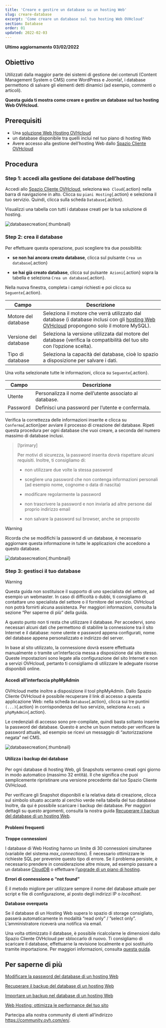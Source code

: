 ```yaml
---
title: 'Creare e gestire un database su un hosting Web'
slug: creare-database
excerpt: 'Come creare un database sul tuo hosting Web OVHcloud'
section: Database
order: 01
updated: 2022-02-03
---
```


**Ultimo aggiornamento 03/02/2022**

## Obiettivo

Utilizzati dalla maggior parte dei sistemi di gestione dei contenuti (Content Management System o CMS) come WordPress e Joomla!, i database permettono di salvare gli elementi detti dinamici (ad esempio, commenti o articoli). 

**Questa guida ti mostra come creare e gestire un database sul tuo hosting Web OVHcloud.**

## Prerequisiti

- Una [soluzione Web Hosting OVHcloud](https://www.ovhcloud.com/it/web-hosting/)
- un database disponibile tra quelli inclui nel tuo piano di hosting Web
- Avere accesso alla gestione dell’hosting Web dallo [Spazio Cliente OVHcloud](https://www.ovh.com/auth/?action=gotomanager&from=https://www.ovh.it/&ovhSubsidiary=it) 

## Procedura

### Step 1: accedi alla gestione dei database dell’hosting

Accedi allo [Spazio Cliente OVHcloud](https://www.ovh.com/auth/?action=gotomanager&from=https://www.ovh.it/&ovhSubsidiary=it), seleziona `Web Cloud`{.action} nella barra di navigazione in alto. Clicca su `piani Hosting`{.action} e seleziona il tuo servizio. Quindi, clicca sulla scheda `Database`{.action}.

Visualizzi una tabella con tutti i database creati per la tua soluzione di hosting.

![databasecreation](images/database-creation-step1.png){.thumbnail}

### Step 2: crea il database

Per effettuare questa operazione, puoi scegliere tra due possibilità:

- **se non hai ancora creato database**, clicca sul pulsante `Crea un database`{.action}

- **se hai già creato database**, clicca sul pulsante` Azioni`{.action} sopra la tabella e seleziona `Crea un database`{.action}.

Nella nuova finestra, completa i campi richiesti e poi clicca su `Seguente`{.action}.

|Campo|Descrizione|  
|---|---|  
|Motore del database|Seleziona il motore che verrà utilizzato dal database (i database inclusi con gli [hosting Web OVHcloud](https://www.ovhcloud.com/it/web-hosting/) propongono solo il motore MySQL).|  
|Versione del database|Seleziona la versione utilizzata dal motore del database  (verifica la compatibilità del tuo sito con l’opzione scelta).|  
|Tipo di database|Seleziona la capacità del database, cioè lo spazio a disposizione per salvare i dati.|   

Una volta selezionate tutte le informazioni, clicca su `Seguente`{.action}. 

|Campo|Descrizione|   
|---|---|   
|Utente|Personalizza il nome dell’utente associato al database.|   
|Password|Definisci una password per l’utente e confermala.|   

Verifica la correttezza delle informazioni inserite e clicca su `Conferma`{.action}per avviare il processo di creazione del database. Ripeti questa procedura per ogni database che vuoi creare, a seconda del numero massimo di database inclusi.

> [!primary]
>
> Per motivi di sicurezza, la password inserita dovrà rispettare alcuni requisiti. Inoltre, ti consigliamo di: 
>
> - non utilizzare due volte la stessa password
>
> - scegliere una password che non contenga informazioni personali (ad esempio nome, cognome o data di nascita)
>
> - modificare regolarmente la password
>
> - non trascrivere la password e non inviarla ad altre persone dal proprio indirizzo email
>
> - non salvare la password sul browser, anche se proposto
>

> [!warning]
>Ricorda che se modifichi la password di un database, è necessario aggiornare questa informazione in tutte le applicazioni che accedono a questo database.
>


![databasecreation](images/database-creation-step2.png){.thumbnail}

### Step 3: gestisci il tuo database 

> [!warning]
>Questa guida non sostituisce il supporto di uno specialista del settore, ad esempio un webmaster. In caso di difficoltà o dubbi, ti consigliamo di contattare uno specialista del settore o il fornitore del servizio. OVHcloud non potrà fornirti alcuna assistenza. Per maggiori informazioni, consulta la sezione “Per saperne di più” della guida.
>

A questo punto non ti resta che utilizzare il database. Per accedervi, sono necessari alcuni dati che permettono di stabilire la connessione tra il sito Internet e il database:  nome utente e password appena configurati, nome del database appena personalizzato e indirizzo del server.

In base al sito utilizzato, la connessione dovrà essere effettuata manualmente o tramite un’interfaccia messa a disposizione dal sito stesso. Queste impostazioni sono legate alla configurazione del sito Internet e non a servizi OVHcloud, pertanto ti consigliamo di utilizzare le adeguate risorse disponibili online. 

#### Accedi all’interfaccia phpMyAdmin 

OVHcloud mette inoltre a disposizione il tool phpMyAdmin. Dallo Spazio Cliente OVHcloud è possibile recuperare il link di accesso a questa applicazione Web: nella scheda `Database`{.action}, clicca sui tre puntini `(...)`{.action} in corrispondenza del tuo servizio, seleziona `Accedi a phpMyAdmin`{.action}.

Le credenziali di accesso sono pre-compilate, quindi basta soltanto inserire la password del database. Questo è anche un buon metodo per verificare la password attuale, ad esempio se ricevi un messaggio di “autorizzazione negata” nel CMS.

![databasecreation](images/database-creation-step3.png){.thumbnail}


#### Utilizza i backup dei database

Per ogni database di hosting Web, gli Snapshots verranno creati ogni giorno in modo automatico (massimo 32 entità). Il che significa che puoi semplicemente ripristinare una versione precedente dal tuo Spazio Cliente OVHcloud. 

Per verificare gli Snapshot disponibili e la relativa data di creazione, clicca sul simbolo situato accanto al cerchio verde nella tabella del tuo database  Inoltre, da qui è possibile scaricare i backup dei database. Per maggiori dettagli su questo argomenti, consulta la nostra guida [Recuperare il backup del database di un hosting Web](../web_hosting_come_esportare_un_database).

#### Problemi frequenti

**Troppe connessioni**

I database di Web Hosting hanno un limite di 30 connessioni simultanee (variabile del sistema *max_connections*). È necessario ottimizzare le richieste SQL per prevenire questo tipo di errore. Se il problema persiste, è necessario prendere in considerazione altre misure, ad esempio passare a un database [CloudDB](https://www.ovh.de/cloud/cloud-databases/) o effettuare l’[upgrade di un piano di hosting](https://www.ovhcloud.com/it/web-hosting/uc-best-web-hosting/). 

**Errori di connessione o “not found”**

È il metodo migliore per utilizzare sempre il nome del database attuale per script e file di configurazione, al posto degli indirizzi IP o _localhost_.

**Database overquota**

Se il database di un Hosting Web supera lo spazio di storage consigliato, passerà automaticamente in modalità “read only” / ”select only”. L’amministratore riceverà una notifica via email.

Una volta ottimizzato il database, è possibile ricalcolarne le dimensioni dallo Spazio Cliente OVHcloud per sbloccarlo di nuovo. Ti consigliamo di scaricare il database, effettuarne la revisione localmente e poi sostituirlo tramite importazione. Per maggiori informazioni, consulta [questa guida](../web_hosting_ottimizza_le_performance_del_tuo_sito/#step-7-ottimizza-il-tuo-database).


## Per saperne di più

[Modificare la password del database di un hosting Web](../modificare-password-database)

[Recuperare il backup del database di un hosting Web](../web_hosting_come_esportare_un_database)

[Importare un backup nel database di un hosting Web](../web_hosting_come_importare_un_database_mysql)

[Web Hosting: ottimizza le performance del tuo sito](../web_hosting_ottimizza_le_performance_del_tuo_sito)

Partecipa alla nostra community di utenti all’indirizzo <https://community.ovh.com/en/>.
